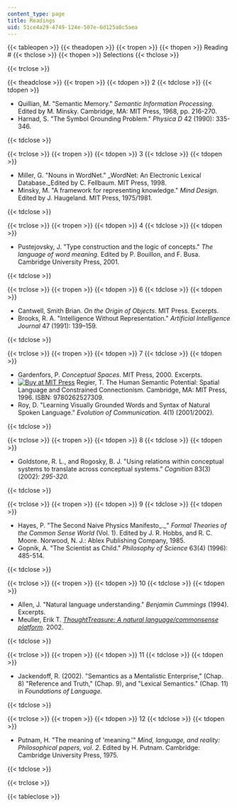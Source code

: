 ```yaml
---
content_type: page
title: Readings
uid: 51ce4a29-4749-124e-507e-6d125a8c5aea
---
```


{{< tableopen >}}
{{< theadopen >}}
{{< tropen >}}
{{< thopen >}}
Reading #
{{< thclose >}}
{{< thopen >}}
Selections
{{< thclose >}}

{{< trclose >}}

{{< theadclose >}}
{{< tropen >}}
{{< tdopen >}}
2
{{< tdclose >}}
{{< tdopen >}}


*   Quillian, M. "Semantic Memory." _Semantic Information Processing_. Edited by M. Minsky. Cambridge, MA: MIT Press, 1968, pp. 216-270.
*   Harnad, S. "The Symbol Grounding Problem." _Physica D_ 42 (1990): 335-346.


{{< tdclose >}}

{{< trclose >}}
{{< tropen >}}
{{< tdopen >}}
3
{{< tdclose >}}
{{< tdopen >}}


*   Miller, G. "Nouns in WordNet." _WordNet: An Electronic Lexical Database._Edited by C. Fellbaum. MIT Press, 1998.
*   Minsky, M. "A framework for representing knowledge." _Mind Design_. Edited by J. Haugeland. MIT Press, 1975/1981.


{{< tdclose >}}

{{< trclose >}}
{{< tropen >}}
{{< tdopen >}}
4
{{< tdclose >}}
{{< tdopen >}}


*   Pustejovsky, J. "Type construction and the logic of concepts." _The language of word meaning._ Edited by P. Bouillon, and F. Busa. Cambridge University Press, 2001.


{{< tdclose >}}

{{< trclose >}}
{{< tropen >}}
{{< tdopen >}}
6
{{< tdclose >}}
{{< tdopen >}}


*   Cantwell, Smith Brian. _On the Origin of Objects_. MIT Press. Excerpts.
*   Brooks, R. A. "Intelligence Without Representation." _Artificial Intelligence Journal_ 47 (1991): 139–159.


{{< tdclose >}}

{{< trclose >}}
{{< tropen >}}
{{< tdopen >}}
7
{{< tdclose >}}
{{< tdopen >}}


*   Gardenfors, P. _Conceptual Spaces_. MIT Press, 2000. Excerpts.
*   [![Buy at MIT Press](/images/mp_logo.gif)](https://mitpress.mit.edu/9780262527309) Regier, T. The Human Semantic Potential: Spatial Language and Constrained Connectionism. Cambridge, MA: MIT Press, 1996. ISBN: 9780262527309.
*   Roy, D. "Learning Visually Grounded Words and Syntax of Natural Spoken Language." _Evolution of Communication._ 4(1) (2001/2002)_._


{{< tdclose >}}

{{< trclose >}}
{{< tropen >}}
{{< tdopen >}}
8
{{< tdclose >}}
{{< tdopen >}}


*   Goldstone, R. L., and Rogosky, B. J. "Using relations within conceptual systems to translate across conceptual systems." _Cognition_ 83(3) (2002)_: 295-320._


{{< tdclose >}}

{{< trclose >}}
{{< tropen >}}
{{< tdopen >}}
9
{{< tdclose >}}
{{< tdopen >}}


*   Hayes, P. "The Second Naive Physics Manifesto_._" _Formal Theories of the Common Sense World_ (Vol. 1). Edited by J. R. Hobbs, and R. C. Moore. Norwood, N. J.: Ablex Publishing Company, 1985.
*   Gopnik, A. "The Scientist as Child." _Philosophy of Science_ 63(4) (1996): 485-514.


{{< tdclose >}}

{{< trclose >}}
{{< tropen >}}
{{< tdopen >}}
10
{{< tdclose >}}
{{< tdopen >}}


*   Allen, J. "Natural language understanding." _Benjamin Cummings_ (1994). Excerpts.
*   Meuller, Erik T. [_ThoughtTreasure: A natural language/commonsense platform_](http://www.gregdetre.co.uk/notes/reactions%20-%20mas%20962,%20mueller.htm). 2002.


{{< tdclose >}}

{{< trclose >}}
{{< tropen >}}
{{< tdopen >}}
11
{{< tdclose >}}
{{< tdopen >}}


*   Jackendoff, R. (2002). "Semantics as a Mentalistic Enterprise," (Chap. 8) "Reference and Truth," (Chap. 9), and "Lexical Semantics." (Chap. 11) in _Foundations of Language._


{{< tdclose >}}

{{< trclose >}}
{{< tropen >}}
{{< tdopen >}}
12
{{< tdclose >}}
{{< tdopen >}}


*   Putnam, H. "The meaning of 'meaning.'" _Mind, language, and reality: Philosophical papers, vol. 2_. Edited by H. Putnam. Cambridge: Cambridge University Press, 1975.


{{< tdclose >}}

{{< trclose >}}

{{< tableclose >}}